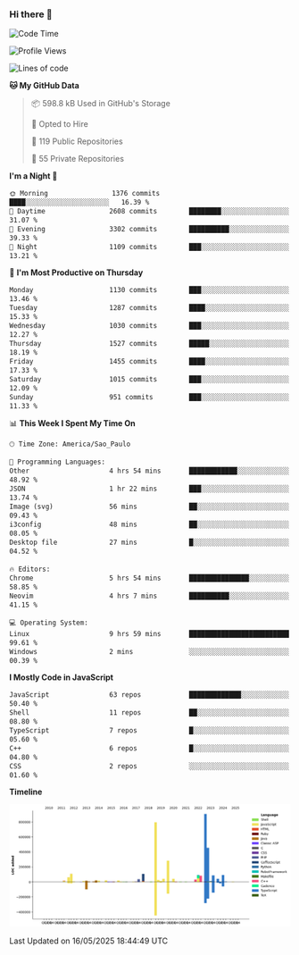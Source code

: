 ### Hi there 👋

<!--START_SECTION:waka-->
![Code Time](http://img.shields.io/badge/Code%20Time-7%2C161%20hrs%2057%20mins-blue)

![Profile Views](http://img.shields.io/badge/Profile%20Views-0-blue)

![Lines of code](https://img.shields.io/badge/From%20Hello%20World%20I%27ve%20Written-3.5%20million%20lines%20of%20code-blue)

**🐱 My GitHub Data** 

> 📦 598.8 kB Used in GitHub's Storage 
 > 
> 💼 Opted to Hire
 > 
> 📜 119 Public Repositories 
 > 
> 🔑 55 Private Repositories 
 > 
**I'm a Night 🦉** 

```text
🌞 Morning                1376 commits        ████░░░░░░░░░░░░░░░░░░░░░   16.39 % 
🌆 Daytime                2608 commits        ████████░░░░░░░░░░░░░░░░░   31.07 % 
🌃 Evening                3302 commits        ██████████░░░░░░░░░░░░░░░   39.33 % 
🌙 Night                  1109 commits        ███░░░░░░░░░░░░░░░░░░░░░░   13.21 % 
```
📅 **I'm Most Productive on Thursday** 

```text
Monday                   1130 commits        ███░░░░░░░░░░░░░░░░░░░░░░   13.46 % 
Tuesday                  1287 commits        ████░░░░░░░░░░░░░░░░░░░░░   15.33 % 
Wednesday                1030 commits        ███░░░░░░░░░░░░░░░░░░░░░░   12.27 % 
Thursday                 1527 commits        █████░░░░░░░░░░░░░░░░░░░░   18.19 % 
Friday                   1455 commits        ████░░░░░░░░░░░░░░░░░░░░░   17.33 % 
Saturday                 1015 commits        ███░░░░░░░░░░░░░░░░░░░░░░   12.09 % 
Sunday                   951 commits         ███░░░░░░░░░░░░░░░░░░░░░░   11.33 % 
```


📊 **This Week I Spent My Time On** 

```text
🕑︎ Time Zone: America/Sao_Paulo

💬 Programming Languages: 
Other                    4 hrs 54 mins       ████████████░░░░░░░░░░░░░   48.92 % 
JSON                     1 hr 22 mins        ███░░░░░░░░░░░░░░░░░░░░░░   13.74 % 
Image (svg)              56 mins             ██░░░░░░░░░░░░░░░░░░░░░░░   09.43 % 
i3config                 48 mins             ██░░░░░░░░░░░░░░░░░░░░░░░   08.05 % 
Desktop file             27 mins             █░░░░░░░░░░░░░░░░░░░░░░░░   04.52 % 

🔥 Editors: 
Chrome                   5 hrs 54 mins       ███████████████░░░░░░░░░░   58.85 % 
Neovim                   4 hrs 7 mins        ██████████░░░░░░░░░░░░░░░   41.15 % 

💻 Operating System: 
Linux                    9 hrs 59 mins       █████████████████████████   99.61 % 
Windows                  2 mins              ░░░░░░░░░░░░░░░░░░░░░░░░░   00.39 % 
```

**I Mostly Code in JavaScript** 

```text
JavaScript               63 repos            █████████████░░░░░░░░░░░░   50.40 % 
Shell                    11 repos            ██░░░░░░░░░░░░░░░░░░░░░░░   08.80 % 
TypeScript               7 repos             █░░░░░░░░░░░░░░░░░░░░░░░░   05.60 % 
C++                      6 repos             █░░░░░░░░░░░░░░░░░░░░░░░░   04.80 % 
CSS                      2 repos             ░░░░░░░░░░░░░░░░░░░░░░░░░   01.60 % 
```



**Timeline**

![Lines of Code chart](https://raw.githubusercontent.com/jampow/jampow/master/assets/bar_graph.png)


 Last Updated on 16/05/2025 18:44:49 UTC
<!--END_SECTION:waka-->
